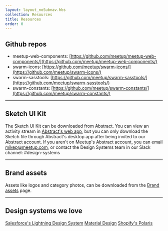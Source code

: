 ```yaml
---
layout: layout_noSubnav.hbs
collection: Resources
title: Resources
order: 0
---
```


## Github repos
* meetup-web-components: [https://github.com/meetup/meetup-web-components/](https://github.com/meetup/meetup-web-components/)
* swarm-icons: [https://github.com/meetup/swarm-icons/](https://github.com/meetup/swarm-icons/)
* swarm-sasstools: [https://github.com/meetup/swarm-sasstools/](https://github.com/meetup/swarm-sasstools/)
* swarm-constants: [https://github.com/meetup/swarm-constants/](https://github.com/meetup/swarm-constants/)

---------------------------------------

## Sketch UI Kit
The Sketch UI Kit can be downloaded from Abstract. You can view an activity stream in [Abstract's web app](https://app.goabstract.com/organizations/30c1e774-d1af-4ecb-9fec-7ba940203098?projectId=fe53f5c0-55e0-11e7-90a1-638d6300638d), but you can only download the Sketch file through Abstract's desktop app after being invited to our Abstract account.
If you aren't on Meetup's Abstract account, you can email [mikep@meetup.com](mailto:mikep@meetup.com), or contact the Design Systems team in our Slack channel: #design-systems

---------------------------------------

## Brand assets
Assets like logos and category photos, can be downloaded from the [Brand assets](../brand/brand-assets) page.

---------------------------------------

## Design systems we love
[Salesforce's Lightning Design System](https://www.lightningdesignsystem.com/)
[Material Design](https://material.io/)
[Shopify's Polaris](https://polaris.shopify.com/)
